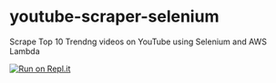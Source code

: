 # youtube-scraper-selenium
Scrape Top 10 Trendng videos on YouTube using Selenium and AWS Lambda

[![Run on Repl.it](https://replit.com/badge/github/codergit1/youtube-scraper-selenium)](https://replit.com/new/github/codergit1/youtube-scraper-selenium)